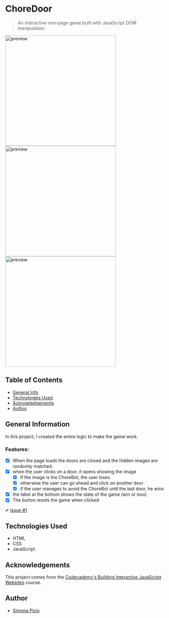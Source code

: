 # ChoreDoor
> An interactive one-page game built with JavaScript DOM manipulation

<img src="https://github.com/SimonaPiz/ChoreDoor/assets/91121660/ba0e1e26-7726-4edc-ac05-9c923860a2b4" height="350px" alt="preview" title="preview"/>
<img src="https://github.com/SimonaPiz/ChoreDoor/assets/91121660/56ccacc5-22c3-4f6f-b4eb-810a2a8bc94c" height="350px" alt="preview" title="preview"/>
<img src="https://github.com/SimonaPiz/ChoreDoor/assets/91121660/d0ec5802-8a48-4bc2-8dcb-65bcc68a722d" height="350px" alt="preview" title="preview"/>

## Table of Contents
* [General Info](#general-information)
* [Technologies Used](#technologies-used)
* [Acknowledgements](#acknowledgements)
* [Author](#author)

## General Information

In this project, I created the entire logic to make the game work.

### Features:

- [x]  When the page loads the doors are closed and the hidden images are randomly matched.
- [x]  when the user clicks on a door, it opens showing the image
    - [x]  if the image is the ChoreBot, the user loses
    - [x]  otherwise the user can go ahead and click on another door
    - [x]  if the user manages to avoid the ChoreBot until the last door, he wins
- [x]  the label at the bottom shows the state of the game (win or loss)
- [x]  The button resets the game when clicked

  ✔ [issue #1](https://github.com/SimonaPiz/ChoreDoor/issues/1)

## Technologies Used
   - HTML
   - CSS
   - JavaScript

## Acknowledgements

This project comes from the [Codecademy's Building Interactive JavaScript Websites](https://www.codecademy.com/learn/build-interactive-websites) course.

## Author

- [Simona Pizio](https://github.com/SimonaPiz)
